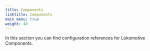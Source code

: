 ```yaml
---
title: Components
linktitle: Components
main_menu: true
weight: 40
---
```


In this section you can find configuration references for Lokomotive Components.

